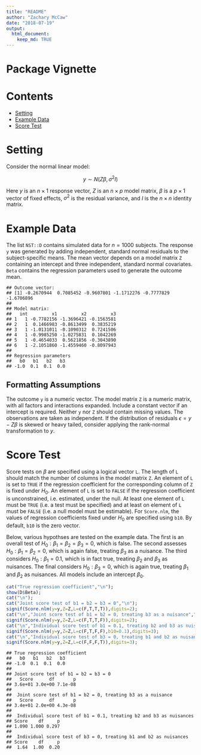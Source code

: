 ```yaml
---
title: "README"
author: "Zachary McCaw"
date: "2018-07-19"
output: 
  html_document: 
    keep_md: TRUE
--- 
```


# Package Vignette




# Contents

* [Setting](#setting)
* [Example Data](#example-data)
* [Score Test](#score-test)

# Setting
Consider the normal linear model:

$$
y \sim N(Z\beta,\sigma^2I)
$$

Here $y$ is an $n\times 1$ response vector, $Z$ is an $n\times p$ model matrix, $\beta$ is a $p\times 1$ vector of fixed effects, $\sigma^{2}$ is the residual variance, and $I$ is the $n\times n$ identity matrix. 

# Example Data
The list `NST::D` contains simulated data for $n=1000$ subjects. The response `y` was generated by adding independent, standard normal residuals to the subject-specific means. The mean vector depends on a model matrix `Z` containing an intercept and three independent, standard normal covariates. `Beta` contains the regression parameters used to generate the outcome mean.


```
## Outcome vector: 
## [1] -0.2670944  0.7085452 -0.9607801 -1.1712276 -0.7777829 -1.6706896
## 
## Model matrix: 
##   int         x1         x2         x3
## 1   1 -0.7782156 -1.3696421 -0.1563581
## 2   1  0.1466983 -0.8613499  0.3835219
## 3   1 -1.0131011 -0.1090312  0.7241506
## 4   1 -0.9985250 -1.0275831  0.1042269
## 5   1 -0.4654033  0.5621856 -0.3043890
## 6   1 -2.1051860 -1.4559460 -0.8097943
## 
## Regression parameters 
##   b0   b1   b2   b3 
## -1.0  0.1  0.1  0.0
```

## Formatting Assumptions
The outcome `y` is a numeric vector. The model matrix `Z` is a numeric matrix, with all factors and interactions expanded. Include a constant vector if an intercept is required. Neither `y` nor `Z` should contain missing values. The observations are taken as independent. If the distribution of residuals $\epsilon = y-Z\beta$ is skewed or heavy tailed, consider applying the rank-normal transformation to $y$. 

# Score Test
Score tests on $\beta$ are specified using a logical vector `L`. The length of `L` should match the number of columns in the model matrix `Z`. An element of `L` is set to `TRUE` if the regression coefficient for the corresponding column of `Z` is fixed under $H_{0}$. An element of `L` is set to `FALSE` if the regression coefficient is unconstrained, i.e. estimated, under the null. At least one element of `L` must be `TRUE` (i.e. a test must be specified) and at least on element of `L` must be `FALSE` (i.e. a null model must be estimable). For `Score.nlm`, the values of regression coefficients fixed under $H_{0}$ are specified using `b10`. By default, `b10` is the zero vector. 

Below, various hypothses are tested on the example data. The first is an overall test of $H_{0}:\beta_{1}=\beta_{2}=\beta_{3}=0$, which is false. The second assesses $H_{0}:\beta_{1}=\beta_{2}=0$, which is again false, treating $\beta_{3}$ as a nuisance. The third considers $H_{0}:\beta_{1}=0.1$, which is in fact true, treating $\beta_{2}$ and $\beta_{3}$ as nuisances. The final considers $H_{0}:\beta_{3}=0$, which is again true, treating $\beta_{1}$ and $\beta_{2}$ as nuisances. All models include an intercept $\beta_{0}$.


```r
cat("True regression coefficient","\n");
show(D$Beta);
cat("\n");
cat("Joint score test of b1 = b2 = b3 = 0","\n");
signif(Score.nlm(y=y,Z=Z,L=c(F,T,T,T)),digits=2);
cat("\n","Joint score test of b1 = b2 = 0, treating b3 as a nuisance","\n");
signif(Score.nlm(y=y,Z=Z,L=c(F,T,T,F)),digits=2);
cat("\n","Individual score test of b1 = 0.1, treating b2 and b3 as nuisances","\n");
signif(Score.nlm(y=y,Z=Z,L=c(F,T,F,F),b10=0.1),digits=3);
cat("\n","Individual score test of b3 = 0, treating b1 and b2 as nuisances","\n");
signif(Score.nlm(y=y,Z=Z,L=c(F,F,F,T)),digits=3);
```

```
## True regression coefficient 
##   b0   b1   b2   b3 
## -1.0  0.1  0.1  0.0 
## 
## Joint score test of b1 = b2 = b3 = 0 
##   Score      df       p 
## 3.6e+01 3.0e+00 7.1e-08 
## 
##  Joint score test of b1 = b2 = 0, treating b3 as a nuisance 
##   Score      df       p 
## 3.4e+01 2.0e+00 4.3e-08 
## 
##  Individual score test of b1 = 0.1, treating b2 and b3 as nuisances 
## Score    df     p 
## 1.090 1.000 0.297 
## 
##  Individual score test of b3 = 0, treating b1 and b2 as nuisances 
## Score    df     p 
##  1.64  1.00  0.20
```
